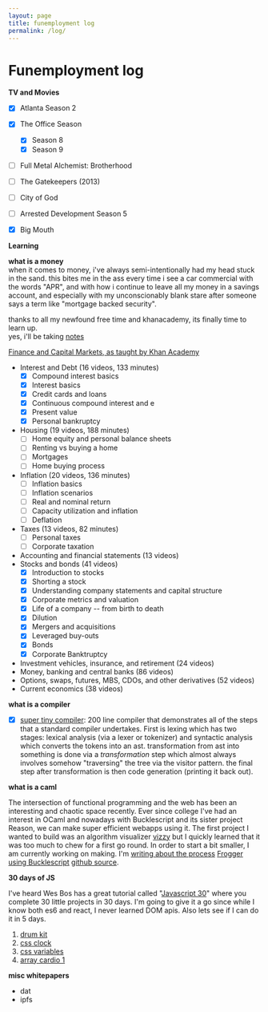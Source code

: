 ```yaml
---
layout: page
title: funemployment log
permalink: /log/
---
```


# Funemployment log

**TV and Movies**

* [x] Atlanta Season 2
* [x] The Office Season

  * [x] Season 8
  * [x] Season 9
* [ ] Full Metal Alchemist: Brotherhood
* [ ] The Gatekeepers (2013)
* [ ] City of God
* [ ] Arrested Development Season 5
* [x] Big Mouth

**Learning**

**what is a money**<br>
when it comes to money, i've always semi-intentionally had my head stuck in the sand.
this bites me in the ass every time i see a car commercial with the words "APR", and with how i continue to leave all my money in a savings account, and especially with my unconscionably blank stare after someone says a term like "mortgage backed security".

thanks to all my newfound free time and khanacademy, its finally time to learn up. <br>
yes, i'll be taking [notes](/finance-notes)

[Finance and Capital Markets, as taught by Khan Academy](https://www.khanacademy.org/economics-finance-domain/core-finance)

* Interest and Debt (16 videos, 133 minutes)
  * [x] Compound interest basics
  * [x] Interest basics
  * [x] Credit cards and loans
  * [x] Continuous compound interest and e
  * [x] Present value
  * [x] Personal bankruptcy
* Housing (19 videos, 188 minutes)
  * [ ] Home equity and personal balance sheets
  * [ ] Renting vs buying a home
  * [ ] Mortgages
  * [ ] Home buying process
* Inflation (20 videos, 136 minutes)
  * [ ] Inflation basics
  * [ ] Inflation scenarios
  * [ ] Real and nominal return
  * [ ] Capacity utilization and inflation
  * [ ] Deflation
* Taxes (13 videos, 82 minutes)
  * [ ] Personal taxes
  * [ ] Corporate taxation
* Accounting and financial statements (13 videos)
* Stocks and bonds (41 videos)
  * [x] Introduction to stocks
  * [x] Shorting a stock
  * [x] Understanding company statements and capital structure
  * [x] Corporate metrics and valuation
  * [x] Life of a company -- from birth to death
  * [x] Dilution
  * [x] Mergers and acquisitions
  * [x] Leveraged buy-outs
  * [x] Bonds
  * [x] Corporate Banktruptcy
* Investment vehicles, insurance, and retirement (24 videos)
* Money, banking and central banks (86 videos)
* Options, swaps, futures, MBS, CDOs, and other derivatives (52 videos)
* Current economics (38 videos)

**what is a compiler**

* [x] [super tiny compiler](https://github.com/jamiebuilds/the-super-tiny-compiler): 200 line compiler that demonstrates all of the steps that a standard compiler undertakes. First is lexing which has two stages: lexical analysis (via a lexer or tokenizer) and syntactic analysis which converts the tokens into an ast. transformation from ast into something is done via a _transformation_ step which almost always involves somehow "traversing" the tree via the visitor pattern. the final step after transformation is then code generation (printing it back out).

**what is a caml**

The intersection of functional programming and the web has been an interesting and chaotic space recently. Ever since college I've had an interest in OCaml and nowadays with Bucklescript and its sister project Reason, we can make super efficient webapps using it. The first project I wanted to build was an algorithm visualizer [vizzy](https://github.com/samouri/vizzy) but I quickly learned that it was too much to chew for a first go round. In order to start a bit smaller, I am currently working on making.  I'm [writing about the process](/learning-bs) [Frogger using Bucklescript](/bucklefrog) [github source](https://github.com/FriteGames/buckle-frogger).

**30 days of JS**

I've heard Wes Bos has a great tutorial called "[Javascript 30](https://javascript30.com/)" where you complete 30 little projects in 30 days. I'm going to give it a go since while I know both es6 and react, I never learned DOM apis. Also lets see if I can do it in 5 days.

1.  [drum kit](/js30/1)
1.  [css clock](/js30/2)
1.  [css variables](/js30/3)
1.  [array cardio 1](/js30/4)

**misc whitepapers**

* dat
* ipfs

